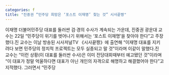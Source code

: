 ```yaml
---
categories: f
title: "진중권 “민주당 희망은 ‘포스트 이재명’ 찾는 것” 시사끝짱"
---
```

이재명 더불어민주당 대표를 둘러싼 검‧경의 수사가 계속되는 가운데, 진중권 광운대 교수는 22일 “민주당이 위기를 벗어나기 위해서는 ‘포스트 이재명’을 찾아야 한다”고 주장했다.진 교수는 이날 방송된 시사저널TV 《시사끝짱》에 출연해 “이재명 대표를 지키려다 보면 민주당의 정치적 프로젝트는 모두 실종되고 말 것”이라며 이같이 말했다.진 교수는 “이런 상황(이 대표를 둘러싼 수사)은 이미 전당대회때부터 예고됐던 것”이라며 “이 대표가 정말 억울하다면 대표가 아닌 개인의 자격으로 해명하고 해결했어야 한다”고 지적했다. 그러면서 “민주당
